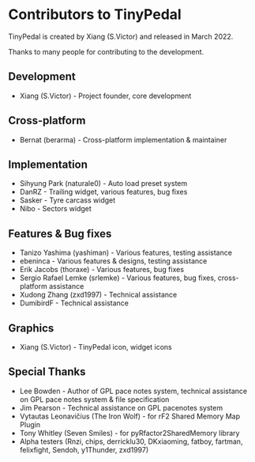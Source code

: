 # Contributors to TinyPedal
TinyPedal is created by Xiang (S.Victor) and released in March 2022.

Thanks to many people for contributing to the development.

## Development
* Xiang (S.Victor) - Project founder, core development

## Cross-platform
* Bernat (berarma) - Cross-platform implementation & maintainer

## Implementation
* Sihyung Park (naturale0) - Auto load preset system
* DanRZ - Trailing widget, various features, bug fixes
* Sasker - Tyre carcass widget
* Nibo - Sectors widget

## Features & Bug fixes
* Tanizo Yashima (yashiman) - Various features, testing assistance
* ebeninca - Various features & designs, testing assistance
* Erik Jacobs (thoraxe) - Various features, bug fixes
* Sergio Rafael Lemke (srlemke) - Various features, bug fixes, cross-platform assistance
* Xudong Zhang (zxd1997) - Technical assistance
* DumibirdF - Technical assistance

## Graphics
* Xiang (S.Victor) - TinyPedal icon, widget icons

## Special Thanks
* Lee Bowden - Author of GPL pace notes system, technical assistance on GPL pace notes system & file specification
* Jim Pearson - Technical assistance on GPL pacenotes system
* Vytautas Leonavičius (The Iron Wolf) - for rF2 Shared Memory Map Plugin
* Tony Whitley (Seven Smiles) - for pyRfactor2SharedMemory library
* Alpha testers (Rnzi, chips, derricklu30, DKxiaoming, fatboy, fartman, felixfight, Sendoh, y1Thunder, zxd1997)
